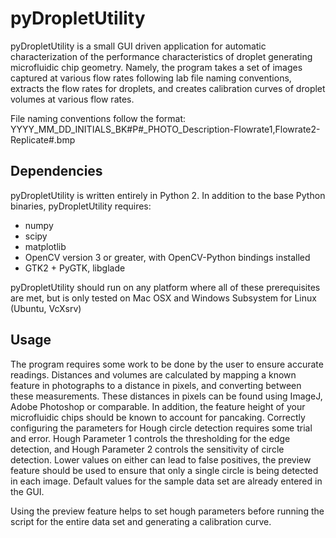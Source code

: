 # pyDropletUtility
pyDropletUtility is a small GUI driven application for automatic characterization of the performance characteristics of droplet generating microfluidic chip geometry. Namely, the program takes a set of images captured at various flow rates following lab file naming conventions, extracts the flow rates for droplets, and creates calibration curves of droplet volumes at various flow rates.

File naming conventions follow the format: YYYY_MM_DD_INITIALS_BK#P#_PHOTO_Description-Flowrate1,Flowrate2-Replicate#.bmp

## Dependencies
pyDropletUtility is written entirely in Python 2. In addition to the base Python binaries, pyDropletUtility requires:
- numpy
- scipy
- matplotlib
- OpenCV version 3 or greater, with OpenCV-Python bindings installed
- GTK2 + PyGTK, libglade

pyDropletUtility should run on any platform where all of these prerequisites are met, but is only tested on Mac OSX and Windows Subsystem for Linux (Ubuntu, VcXsrv)
## Usage
The program requires some work to be done by the user to ensure accurate readings. Distances and volumes are calculated by mapping a known feature in photographs to a distance in pixels, and converting between these measurements. These distances in pixels can be found using ImageJ, Adobe Photoshop or comparable. In addition, the feature height of your microfluidic chips should be known to account for pancaking. Correctly configuring the parameters for Hough circle detection requires some trial and error. Hough Parameter 1 controls the thresholding for the edge detection, and Hough Parameter 2 controls the sensitivity of circle detection. Lower values on either can lead to false positives, the preview feature should be used to ensure that only a single circle is being detected in each image. Default values for the sample data set are already entered in the GUI.

Using the preview feature helps to set hough parameters before running the script for the entire data set and generating a calibration curve.
